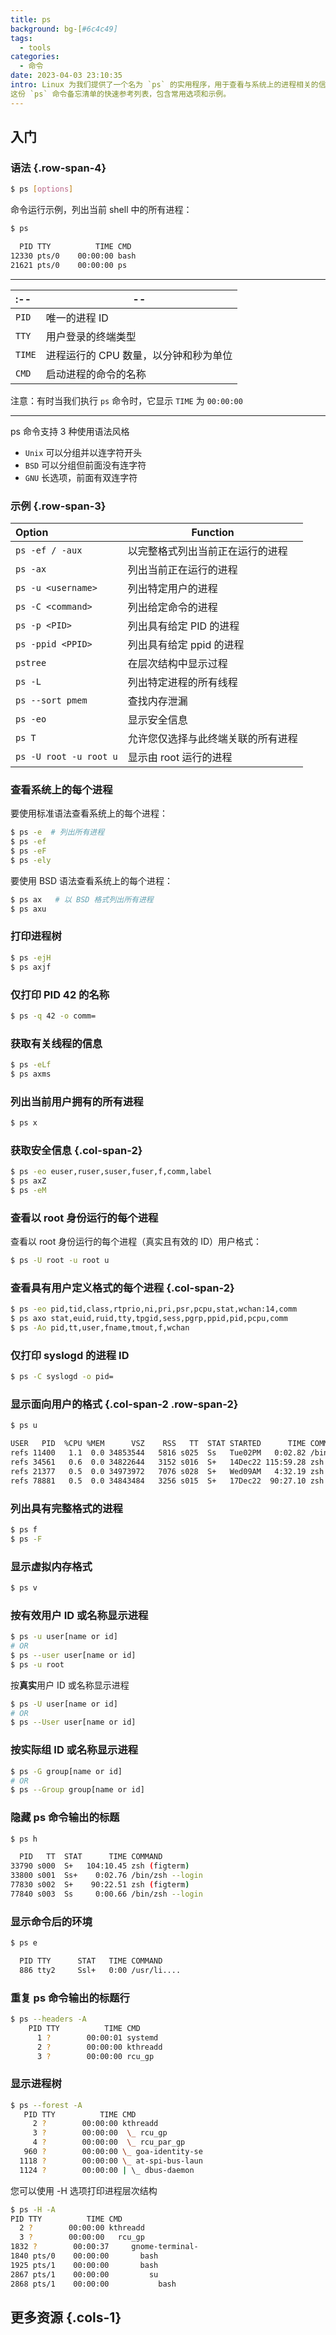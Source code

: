 ```yaml
---
title: ps
background: bg-[#6c4c49]
tags:
  - tools
categories:
  - 命令
date: 2023-04-03 23:10:35
intro: Linux 为我们提供了一个名为 `ps` 的实用程序，用于查看与系统上的进程相关的信息，它是 `Process Status` 的缩写
这份 `ps` 命令备忘清单的快速参考列表，包含常用选项和示例。
---
```


入门
----
### 语法 {.row-span-4}

```bash
$ ps [options]
```

命令运行示例，列出当前 shell 中的所有进程：

```bash
$ ps

  PID TTY          TIME CMD
12330 pts/0    00:00:00 bash
21621 pts/0    00:00:00 ps
```

---

:-- | --
:-- | --
`PID` | 唯一的进程 ID
`TTY` | 用户登录的终端类型
`TIME` | 进程运行的 CPU 数量，以分钟和秒为单位
`CMD` | 启动进程的命令的名称

注意：有时当我们执行 `ps` 命令时，它显示 `TIME` 为 `00:00:00`

---

ps 命令支持 3 种使用语法风格

- `Unix` 可以分组并以连字符开头
- `BSD` 可以分组但前面没有连字符
- `GNU` 长选项，前面有双连字符

### 示例 {.row-span-3}

Option | Function
:-- | --
`ps -ef / -aux` | 以完整格式列出当前正在运行的进程
`ps -ax` | 列出当前正在运行的进程
`ps -u <username>` | 列出特定用户的进程
`ps -C <command>` | 列出给定命令的进程
`ps -p <PID>` | 列出具有给定 PID 的进程
`ps -ppid <PPID>` | 列出具有给定 ppid 的进程
`pstree` | 在层次结构中显示过程
`ps -L` | 列出特定进程的所有线程
`ps --sort pmem` | 查找内存泄漏
`ps -eo` | 显示安全信息
`ps T` | 允许您仅选择与此终端关联的所有进程
`ps -U root -u root u` | 显示由 root 运行的进程
<!--rehype:className=code-nowrap-->

### 查看系统上的每个进程

要使用标准语法查看系统上的每个进程：

```bash
$ ps -e  # 列出所有进程
$ ps -ef
$ ps -eF
$ ps -ely
```

要使用 BSD 语法查看系统上的每个进程：

```bash
$ ps ax   # 以 BSD 格式列出所有进程
$ ps axu
```

### 打印进程树

```bash
$ ps -ejH
$ ps axjf
```

### 仅打印 PID 42 的名称

```bash
$ ps -q 42 -o comm=
```

### 获取有关线程的信息

```bash
$ ps -eLf
$ ps axms
```

### 列出当前用户拥有的所有进程

```bash
$ ps x
```

### 获取安全信息 {.col-span-2}

```bash
$ ps -eo euser,ruser,suser,fuser,f,comm,label
$ ps axZ
$ ps -eM
```

### 查看以 root 身份运行的每个进程

查看以 root 身份运行的每个进程（真实且有效的 ID）用户格式：

```bash
$ ps -U root -u root u
```

### 查看具有用户定义格式的每个进程 {.col-span-2}

```bash
$ ps -eo pid,tid,class,rtprio,ni,pri,psr,pcpu,stat,wchan:14,comm
$ ps axo stat,euid,ruid,tty,tpgid,sess,pgrp,ppid,pid,pcpu,comm
$ ps -Ao pid,tt,user,fname,tmout,f,wchan
```

### 仅打印 syslogd 的进程 ID

```bash
$ ps -C syslogd -o pid=
```

### 显示面向用户的格式 {.col-span-2 .row-span-2}

```bash
$ ps u

USER   PID  %CPU %MEM      VSZ    RSS   TT  STAT STARTED      TIME COMMAND
refs 11400   1.1  0.0 34853544   5816 s025  Ss   Tue02PM   0:02.82 /bin/zsh --login
refs 34561   0.6  0.0 34822644   3152 s016  S+   14Dec22 115:59.28 zsh (figterm)
refs 21377   0.5  0.0 34973972   7076 s028  S+   Wed09AM   4:32.19 zsh (figterm)
refs 78881   0.5  0.0 34843484   3256 s015  S+   17Dec22  90:27.10 zsh (figterm)
```

### 列出具有完整格式的进程

```bash
$ ps f
$ ps -F
```

### 显示虚拟内存格式

```bash
$ ps v
```

### 按有效用户 ID 或名称显示进程

```bash
$ ps -u user[name or id]
# OR
$ ps --user user[name or id]
$ ps -u root
```

按**真实**用户 ID 或名称显示进程

```bash
$ ps -U user[name or id]
# OR
$ ps --User user[name or id]
```

### 按实际组 ID 或名称显示进程

```bash
$ ps -G group[name or id]
# OR
$ ps --Group group[name or id]
```

### 隐藏 ps 命令输出的标题

```bash
$ ps h

  PID   TT  STAT      TIME COMMAND
33790 s000  S+   104:10.45 zsh (figterm)
33800 s001  Ss+    0:02.76 /bin/zsh --login
77830 s002  S+    90:22.51 zsh (figterm)
77840 s003  Ss     0:00.66 /bin/zsh --login
```

### 显示命令后的环境

```bash
$ ps e

  PID TTY      STAT   TIME COMMAND
  886 tty2     Ssl+   0:00 /usr/li....
```

### 重复 ps 命令输出的标题行

```bash
$ ps --headers -A
    PID TTY          TIME CMD
      1 ?        00:00:01 systemd
      2 ?        00:00:00 kthreadd
      3 ?        00:00:00 rcu_gp
```

### 显示进程树

```bash
$ ps --forest -A
   PID TTY          TIME CMD
     2 ?        00:00:00 kthreadd
     3 ?        00:00:00  \_ rcu_gp
     4 ?        00:00:00  \_ rcu_par_gp
   960 ?        00:00:00 \_ goa-identity-se
  1118 ?        00:00:00 \_ at-spi-bus-laun
  1124 ?        00:00:00 | \_ dbus-daemon
```

您可以使用 -H 选项打印进程层次结构

```bash
$ ps -H -A
PID TTY          TIME CMD
  2 ?        00:00:00 kthreadd
  3 ?        00:00:00   rcu_gp
1832 ?        00:00:37     gnome-terminal-
1840 pts/0    00:00:00       bash
1925 pts/1    00:00:00       bash
2867 pts/1    00:00:00         su
2868 pts/1    00:00:00           bash
```

## 更多资源 {.cols-1}